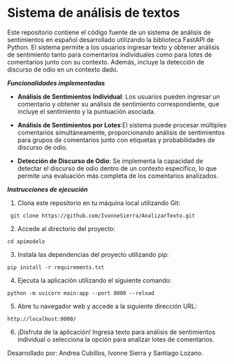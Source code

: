 # Sistema de análisis de textos

Este repositorio contiene el código fuente de un sistema de análisis de sentimientos en español desarrollado utilizando la biblioteca FastAPI de Python. El sistema permite a los usuarios ingresar texto y obtener análisis de sentimiento tanto para comentarios individuales como para lotes de comentarios junto con su contexto. Además, incluye la detección de discurso de odio en un contexto dado.

***Funcionalidades implementadas***

  - **Análisis de Sentimientos Individual**: Los usuarios pueden ingresar un comentario y obtener su análisis de sentimiento correspondiente, que incluye el sentimiento y la puntuación asociada.
  
  - **Análisis de Sentimientos por Lotes**:El sistema puede procesar múltiples comentarios simultáneamente, proporcionando análisis de sentimientos para grupos de comentarios junto con      etiquetas y probabilidades de discurso de odio.
  
  - **Detección de Discurso de Odio**: Se implementa la capacidad de detectar el discurso de odio dentro de un contexto específico, lo que permite una evaluación más completa de los comentarios analizados.

***Instrucciones de ejecución***

1. Clona este repositorio en tu máquina local utilizando Git:

 ```
  git clone https://github.com/IvonneSierra/AnalizarTexto.git
  ```
2. Accede al directorio del proyecto:

  ```
  cd apimodelo
  ```
3. Instala las dependencias del proyecto utilizando pip:

  ```
  pip install -r requirements.txt
  ```
4. Ejecuta la aplicación utilizando el siguiente comando:

  ```
  python -m uvicorn main:app --port 8000 --reload
  ```
5. Abre tu navegador web y accede a la siguiente dirección URL:

  ```
  http://localhost:8000/
  ```
6. ¡Disfruta de la aplicación! Ingresa texto para análisis de sentimientos individual o selecciona la opción para analizar lotes de comentarios.


Desarrollado por: Andrea Cubillos, Ivonne Sierra y Santiago Lozano.
